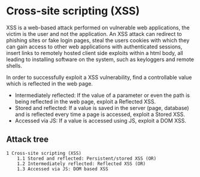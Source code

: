 # Cross-site scripting (XSS)

XSS is a web-based attack performed on vulnerable web applications, the victim is the user and not the application. An XSS attack can redirect to phishing sites or fake login pages, steal the users cookies with which they can gain access to other web applications with authenticated sessions, insert links to remotely hosted client side exploits within a html body, all leading to installing software on the system, such as keyloggers and remote shells.

In order to successfully exploit a XSS vulnerability, find a controllable value which is reflected in the web page.
* Intermediately reflected: If the value of a parameter or even the path is being reflected in the web page, exploit a Reflected XSS.
* Stored and reflected: If a value is saved in the server (page, database) and is reflected every time a page is accessed, exploit a Stored XSS.
* Accessed via JS: If a value is accessed using JS, exploit a DOM XSS.

## Attack tree

```text
1 Cross-site scripting (XSS)
    1.1 Stored and reflected: Persistent/stored XSS (OR)
    1.2 Intermediately reflected: Reflected XSS (OR)
    1.3 Accessed via JS: DOM based XSS
```


